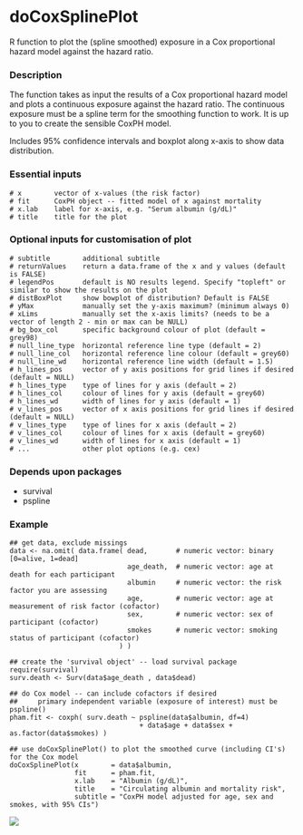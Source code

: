 doCoxSplinePlot
==============

R function to plot the (spline smoothed) exposure in a Cox proportional hazard model against the hazard ratio.

### Description
The function takes as input the results of a Cox proportional hazard model and plots a continuous exposure against the hazard ratio. The continuous exposure must be a spline term for the smoothing function to work. It is up to you to create the sensible CoxPH model.

Includes 95% confidence intervals and boxplot along x-axis to show data distribution.

### Essential inputs
```
# x        vector of x-values (the risk factor)
# fit      CoxPH object -- fitted model of x against mortality
# x.lab    label for x-axis, e.g. "Serum albumin (g/dL)"
# title    title for the plot
```

### Optional inputs for customisation of plot
```
# subtitle        additional subtitle
# returnValues    return a data.frame of the x and y values (default is FALSE)
# legendPos       default is NO results legend. Specify "topleft" or similar to show the results on the plot
# distBoxPlot     show bowplot of distribution? Default is FALSE
# yMax            manually set the y-axis maximum? (minimum always 0)
# xLims           manually set the x-axis limits? (needs to be a vector of length 2 - min or max can be NULL)
# bg_box_col      specific background colour of plot (default = grey98)
# null_line_type  horizontal reference line type (default = 2)
# null_line_col   horizontal reference line colour (default = grey60)
# null_line_wd    horizontal reference line width (default = 1.5)
# h_lines_pos     vector of y axis positions for grid lines if desired (default = NULL)
# h_lines_type    type of lines for y axis (default = 2)
# h_lines_col     colour of lines for y axis (default = grey60)
# h_lines_wd      width of lines for y axis (default = 1)
# v_lines_pos     vector of x axis positions for grid lines if desired (default = NULL)
# v_lines_type    type of lines for x axis (default = 2)
# v_lines_col     colour of lines for x axis (default = grey60)
# v_lines_wd      width of lines for x axis (default = 1)
# ...             other plot options (e.g. cex)
```

### Depends upon packages
- survival
- pspline

### Example
```
## get data, exclude missings
data <- na.omit( data.frame( dead,       # numeric vector: binary [0=alive, 1=dead]
                             age_death,  # numeric vector: age at death for each participant
                             albumin     # numeric vector: the risk factor you are assessing
                             age,        # numeric vector: age at measurement of risk factor (cofactor)
                             sex,        # numeric vector: sex of participant (cofactor)
                             smokes      # numeric vector: smoking status of participant (cofactor)
                           ) )

## create the 'survival object' -- load survival package
require(survival)
surv.death <- Surv(data$age_death , data$dead)

## do Cox model -- can include cofactors if desired
##     primary independent variable (exposure of interest) must be pspline()
pham.fit <- coxph( surv.death ~ pspline(data$albumin, df=4) 
                                + data$age + data$sex + as.factor(data$smokes) )

## use doCoxSplinePlot() to plot the smoothed curve (including CI's) for the Cox model
doCoxSplinePlot(x        = data$albumin, 
                fit      = pham.fit, 
                x.lab    = "Albumin (g/dL)", 
                title    = "Circulating albumin and mortality risk",
                subtitle = "CoxPH model adjusted for age, sex and smokes, with 95% CIs")

```
![](https://github.com/lukepilling/doCoxSplinePlot/blob/master/I0wQG.png)

